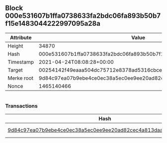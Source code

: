 ## Block 000e531607b1ffa0738633fa2bdc06fa893b50b7f15e1483044222997095a28a

Attribute | Value
--- | ---
Height | 34870
Hash | 000e531607b1ffa0738633fa2bdc06fa893b50b7f15e1483044222997095a28a
Timestamp | 2021-04-24T08:08:28+00:00
Target | 00254142f49eaaa504dc75712e8378ad5316cbcead634704b3734b6271167cc4
Merke root | 9d84c97ea07b9ebe4ce0ec38a5ec0ee9ee20ad82cec4a813daaedea927f18010
Nonce | 1465140466

```

```

### Transactions

Hash | Amount
--- | ---
[9d84c97ea07b9ebe4ce0ec38a5ec0ee9ee20ad82cec4a813daaedea927f18010](9d84c97ea07b9ebe4ce0ec38a5ec0ee9ee20ad82cec4a813daaedea927f18010.md) | 10.00000000 SKEPTI 
